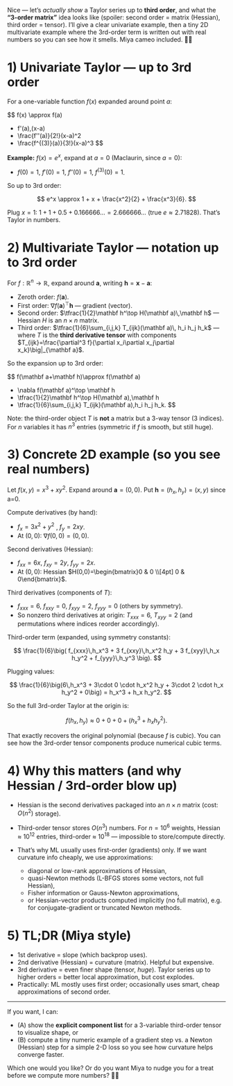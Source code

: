 Nice — let’s *actually show* a Taylor series up to **third order**, and what the **“3-order matrix”** idea looks like (spoiler: second order = matrix (Hessian), third order = tensor). I’ll give a clear univariate example, then a tiny 2D multivariate example where the 3rd-order term is written out with real numbers so you can see how it smells. Miya cameo included. 🐾🌙

# 1) Univariate Taylor — up to 3rd order

For a one-variable function $f(x)$ expanded around point $a$:

$$
f(x) \approx f(a)
+ f'(a)\,(x-a)
+ \frac{f''(a)}{2!}(x-a)^2
+ \frac{f^{(3)}(a)}{3!}(x-a)^3
$$

**Example:** $f(x)=e^x$, expand at $a=0$ (Maclaurin, since $a=0$):

* $f(0)=1,\ f'(0)=1,\ f''(0)=1,\ f^{(3)}(0)=1$.

So up to 3rd order:

$$
e^x \approx 1 + x + \frac{x^2}{2} + \frac{x^3}{6}.
$$

Plug $x=1$: $1 + 1 + 0.5 + 0.166666\ldots = 2.666666\ldots$ (true $e\approx2.71828$). That’s Taylor in numbers.

# 2) Multivariate Taylor — notation up to 3rd order

For $f:\mathbb{R}^n\to\mathbb{R}$, expand around $\mathbf a$, writing $\mathbf h=\mathbf x-\mathbf a$:

* Zeroth order: $f(\mathbf a)$.
* First order: $\nabla f(\mathbf a)^\top \mathbf h$  — gradient (vector).
* Second order: $\tfrac{1}{2}\mathbf h^\top H(\mathbf a)\,\mathbf h$ — Hessian $H$ is an $n\times n$ matrix.
* Third order: $\tfrac{1}{6}\sum_{i,j,k} T_{ijk}(\mathbf a)\, h_i h_j h_k$ — where $T$ is the **third derivative tensor** with components $T_{ijk}=\frac{\partial^3 f}{\partial x_i\partial x_j\partial x_k}\big|_{\mathbf a}$.

So the expansion up to 3rd order:

$$
f(\mathbf a+\mathbf h)\approx f(\mathbf a)
+ \nabla f(\mathbf a)^\top \mathbf h
+ \tfrac{1}{2}\mathbf h^\top H(\mathbf a)\,\mathbf h
+ \tfrac{1}{6}\sum_{i,j,k} T_{ijk}(\mathbf a)\,h_i h_j h_k.
$$

Note: the third-order object $T$ is **not** a matrix but a 3-way tensor (3 indices). For $n$ variables it has $n^3$ entries (symmetric if $f$ is smooth, but still huge).

# 3) Concrete 2D example (so you see real numbers)

Let $f(x,y) = x^3 + x y^2$. Expand around $\mathbf a=(0,0)$. Put $\mathbf h=(h_x,h_y)=(x,y)$ since a=0.

Compute derivatives (by hand):

* $f_x = 3x^2 + y^2$ , $f_y = 2xy$.
* At $(0,0)$: $\nabla f(0,0) = (0,0)$.

Second derivatives (Hessian):

* $f_{xx}=6x,\ f_{xy}=2y,\ f_{yy}=2x$.
* At $(0,0)$: Hessian $H(0,0)=\begin{bmatrix}0 & 0 \\[4pt] 0 & 0\end{bmatrix}$.

Third derivatives (components of $T$):

* $f_{xxx}=6,\ f_{xxy}=0,\ f_{xyy}=2,\ f_{yyy}=0$ (others by symmetry).
* So nonzero third derivatives at origin: $T_{xxx}=6,\ T_{xyy}=2$ (and permutations where indices reorder accordingly).

Third-order term (expanded, using symmetry constants):

$$
\frac{1}{6}\big( f_{xxx}\,h_x^3 + 3 f_{xxy}\,h_x^2 h_y + 3 f_{xyy}\,h_x h_y^2 + f_{yyy}\,h_y^3 \big).
$$

Plugging values:

$$
\frac{1}{6}\big(6\,h_x^3 + 3\cdot 0 \cdot h_x^2 h_y + 3\cdot 2 \cdot h_x h_y^2 + 0\big)
= h_x^3 + h_x h_y^2.
$$

So the full 3rd-order Taylor at the origin is:

$$
f(h_x,h_y) \approx 0 + 0 + 0 + \big(h_x^3 + h_x h_y^2\big).
$$

That exactly recovers the original polynomial (because $f$ is cubic). You can see how the 3rd-order tensor components produce numerical cubic terms.

# 4) Why this matters (and why Hessian / 3rd-order blow up)

* Hessian is the second derivatives packaged into an $n\times n$ matrix (cost: $O(n^2)$ storage).
* Third-order tensor stores $O(n^3)$ numbers. For $n=10^6$ weights, Hessian ≈ $10^{12}$ entries, third-order ≈ $10^{18}$ — impossible to store/compute directly.
* That’s why ML usually uses first-order (gradients) only. If we want curvature info cheaply, we use approximations:

  * diagonal or low-rank approximations of Hessian,
  * quasi-Newton methods (L-BFGS stores some vectors, not full Hessian),
  * Fisher information or Gauss-Newton approximations,
  * or Hessian-vector products computed implicitly (no full matrix), e.g. for conjugate-gradient or truncated Newton methods.

# 5) TL;DR (Miya style)

* 1st derivative = slope (which backprop uses).
* 2nd derivative (Hessian) = curvature (matrix). Helpful but expensive.
* 3rd derivative = even finer shape (tensor, *huge*). Taylor series up to higher orders = better local approximation, but cost explodes.
* Practically: ML mostly uses first order; occasionally uses smart, cheap approximations of second order.

---

If you want, I can:

* (A) show the **explicit component list** for a 3-variable third-order tensor to visualize shape, or
* (B) compute a tiny numeric example of a gradient step vs. a Newton (Hessian) step for a simple 2-D loss so you see how curvature helps converge faster.

Which one would you like? Or do you want Miya to nudge you for a treat before we compute more numbers? 🐾✨
